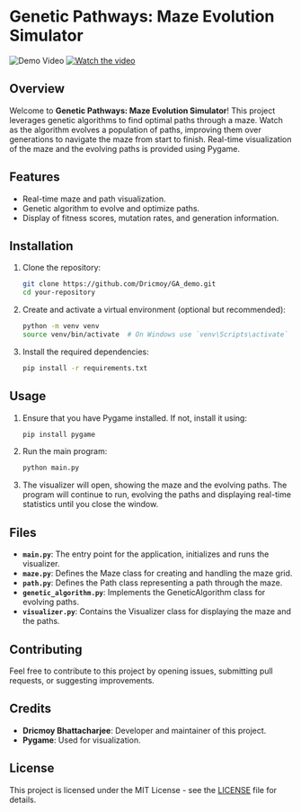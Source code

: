 # Genetic Pathways: Maze Evolution Simulator

![Demo Video](https://img.youtube.com/vi/YOUR_VIDEO_ID/maxresdefault.jpg)
[![Watch the video](https://img.youtube.com/vi/YOUR_VIDEO_ID/hqdefault.jpg)](https://www.youtube.com/watch?v=YOUR_VIDEO_ID)

## Overview

Welcome to **Genetic Pathways: Maze Evolution Simulator**! This project leverages genetic algorithms to find optimal paths through a maze. Watch as the algorithm evolves a population of paths, improving them over generations to navigate the maze from start to finish. Real-time visualization of the maze and the evolving paths is provided using Pygame.

## Features

- Real-time maze and path visualization.
- Genetic algorithm to evolve and optimize paths.
- Display of fitness scores, mutation rates, and generation information.

## Installation

1. Clone the repository:

    ```bash
    git clone https://github.com/Dricmoy/GA_demo.git
    cd your-repository
    ```

2. Create and activate a virtual environment (optional but recommended):

    ```bash
    python -m venv venv
    source venv/bin/activate  # On Windows use `venv\Scripts\activate`
    ```

3. Install the required dependencies:

    ```bash
    pip install -r requirements.txt
    ```

## Usage

1. Ensure that you have Pygame installed. If not, install it using:

    ```bash
    pip install pygame
    ```

2. Run the main program:

    ```bash
    python main.py
    ```

3. The visualizer will open, showing the maze and the evolving paths. The program will continue to run, evolving the paths and displaying real-time statistics until you close the window.

## Files

- **`main.py`**: The entry point for the application, initializes and runs the visualizer.
- **`maze.py`**: Defines the Maze class for creating and handling the maze grid.
- **`path.py`**: Defines the Path class representing a path through the maze.
- **`genetic_algorithm.py`**: Implements the GeneticAlgorithm class for evolving paths.
- **`visualizer.py`**: Contains the Visualizer class for displaying the maze and the paths.

## Contributing

Feel free to contribute to this project by opening issues, submitting pull requests, or suggesting improvements.

## Credits

- **Dricmoy Bhattacharjee**: Developer and maintainer of this project.
- **Pygame**: Used for visualization.

## License

This project is licensed under the MIT License - see the [LICENSE](LICENSE) file for details.


